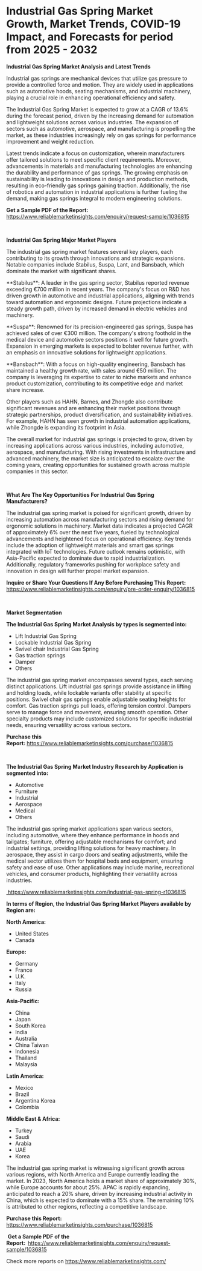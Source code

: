 <p><h1>Industrial Gas Spring Market Growth, Market Trends, COVID-19 Impact, and Forecasts for period from 2025 - 2032</h1></p><p><strong>Industrial Gas Spring Market Analysis and Latest Trends</strong></p>
<p><p>Industrial gas springs are mechanical devices that utilize gas pressure to provide a controlled force and motion. They are widely used in applications such as automotive hoods, seating mechanisms, and industrial machinery, playing a crucial role in enhancing operational efficiency and safety.</p><p>The Industrial Gas Spring Market is expected to grow at a CAGR of 13.6% during the forecast period, driven by the increasing demand for automation and lightweight solutions across various industries. The expansion of sectors such as automotive, aerospace, and manufacturing is propelling the market, as these industries increasingly rely on gas springs for performance improvement and weight reduction.</p><p>Latest trends indicate a focus on customization, wherein manufacturers offer tailored solutions to meet specific client requirements. Moreover, advancements in materials and manufacturing technologies are enhancing the durability and performance of gas springs. The growing emphasis on sustainability is leading to innovations in design and production methods, resulting in eco-friendly gas springs gaining traction. Additionally, the rise of robotics and automation in industrial applications is further fueling the demand, making gas springs integral to modern engineering solutions.</p></p>
<p><strong>Get a Sample PDF of the Report:&nbsp;</strong> <a href="https://www.reliablemarketinsights.com/enquiry/request-sample/1036815?utm_campaign=3257&utm_medium=2&utm_source=Github&utm_content=ia&utm_term=10042025&utm_id=industrial-gas-spring">https://www.reliablemarketinsights.com/enquiry/request-sample/1036815</a></p>
<p>&nbsp;</p>
<p><strong>Industrial Gas Spring Major Market Players</strong></p>
<p><p>The industrial gas spring market features several key players, each contributing to its growth through innovations and strategic expansions. Notable companies include Stabilus, Suspa, Lant, and Bansbach, which dominate the market with significant shares.</p><p>**Stabilus**: A leader in the gas spring sector, Stabilus reported revenue exceeding €700 million in recent years. The company's focus on R&D has driven growth in automotive and industrial applications, aligning with trends toward automation and ergonomic designs. Future projections indicate a steady growth path, driven by increased demand in electric vehicles and machinery.</p><p>**Suspa**: Renowned for its precision-engineered gas springs, Suspa has achieved sales of over €300 million. The company's strong foothold in the medical device and automotive sectors positions it well for future growth. Expansion in emerging markets is expected to bolster revenue further, with an emphasis on innovative solutions for lightweight applications.</p><p>**Bansbach**: With a focus on high-quality engineering, Bansbach has maintained a healthy growth rate, with sales around €50 million. The company is leveraging its expertise to cater to niche markets and enhance product customization, contributing to its competitive edge and market share increase.</p><p>Other players such as HAHN, Barnes, and Zhongde also contribute significant revenues and are enhancing their market positions through strategic partnerships, product diversification, and sustainability initiatives. For example, HAHN has seen growth in industrial automation applications, while Zhongde is expanding its footprint in Asia.</p><p>The overall market for industrial gas springs is projected to grow, driven by increasing applications across various industries, including automotive, aerospace, and manufacturing. With rising investments in infrastructure and advanced machinery, the market size is anticipated to escalate over the coming years, creating opportunities for sustained growth across multiple companies in this sector.</p></p>
<p>&nbsp;</p>
<p><strong>What Are The Key Opportunities For Industrial Gas Spring Manufacturers?</strong></p>
<p><p>The industrial gas spring market is poised for significant growth, driven by increasing automation across manufacturing sectors and rising demand for ergonomic solutions in machinery. Market data indicates a projected CAGR of approximately 6% over the next five years, fueled by technological advancements and heightened focus on operational efficiency. Key trends include the adoption of lightweight materials and smart gas springs integrated with IoT technologies. Future outlook remains optimistic, with Asia-Pacific expected to dominate due to rapid industrialization. Additionally, regulatory frameworks pushing for workplace safety and innovation in design will further propel market expansion.</p></p>
<p><strong>Inquire or Share Your Questions If Any Before Purchasing This Report:</strong> <a href="https://www.reliablemarketinsights.com/enquiry/pre-order-enquiry/1036815?utm_campaign=3257&utm_medium=2&utm_source=Github&utm_content=ia&utm_term=10042025&utm_id=industrial-gas-spring">https://www.reliablemarketinsights.com/enquiry/pre-order-enquiry/1036815</a></p>
<p>&nbsp;</p>
<p><strong>Market Segmentation</strong></p>
<p><strong>The Industrial Gas Spring Market Analysis by types is segmented into:</strong></p>
<p><ul><li>Lift Industrial Gas Spring</li><li>Lockable Industrial Gas Spring</li><li>Swivel chair Industrial Gas Spring</li><li>Gas traction springs</li><li>Damper</li><li>Others</li></ul></p>
<p><p>The industrial gas spring market encompasses several types, each serving distinct applications. Lift industrial gas springs provide assistance in lifting and holding loads, while lockable variants offer stability at specific positions. Swivel chair gas springs enable adjustable seating heights for comfort. Gas traction springs pull loads, offering tension control. Dampers serve to manage force and movement, ensuring smooth operation. Other specialty products may include customized solutions for specific industrial needs, ensuring versatility across various sectors.</p></p>
<p><strong>Purchase this Report:&nbsp;</strong><a href="https://www.reliablemarketinsights.com/purchase/1036815?utm_campaign=3257&utm_medium=2&utm_source=Github&utm_content=ia&utm_term=10042025&utm_id=industrial-gas-spring">https://www.reliablemarketinsights.com/purchase/1036815</a></p>
<p>&nbsp;</p>
<p><strong>The Industrial Gas Spring Market Industry Research by Application is segmented into:</strong></p>
<p><ul><li>Automotive</li><li>Furniture</li><li>Industrial</li><li>Aerospace</li><li>Medical</li><li>Others</li></ul></p>
<p><p>The industrial gas spring market applications span various sectors, including automotive, where they enhance performance in hoods and tailgates; furniture, offering adjustable mechanisms for comfort; and industrial settings, providing lifting solutions for heavy machinery. In aerospace, they assist in cargo doors and seating adjustments, while the medical sector utilizes them for hospital beds and equipment, ensuring safety and ease of use. Other applications may include marine, recreational vehicles, and consumer products, highlighting their versatility across industries.</p></p>
<p><a href="https://www.reliablemarketinsights.com/industrial-gas-spring-r1036815?utm_campaign=3257&utm_medium=2&utm_source=Github&utm_content=ia&utm_term=10042025&utm_id=industrial-gas-spring">&nbsp;https://www.reliablemarketinsights.com/industrial-gas-spring-r1036815</a></p>
<p><strong>In terms of Region, the Industrial Gas Spring Market Players available by Region are:</strong></p>
<p>
    <p> <strong> North America: </strong>
        <ul>
            <li>United States</li>
            <li>Canada</li>
        </ul>
        </p> 
    <p> <strong> Europe: </strong>
        <ul>
            <li>Germany</li>
            <li>France</li>
            <li>U.K.</li>
            <li>Italy</li>
            <li>Russia</li>
        </ul>
        </p> 
    <p> <strong> Asia-Pacific: </strong>
        <ul>
            <li>China</li>
            <li>Japan</li>
            <li>South Korea</li>
            <li>India</li>
            <li>Australia</li>
            <li>China Taiwan</li>
            <li>Indonesia</li>
            <li>Thailand</li>
            <li>Malaysia</li>
        </ul>
        </p> 
    <p> <strong> Latin America: </strong>
        <ul>
            <li>Mexico</li>
            <li>Brazil</li>
            <li>Argentina Korea</li>
            <li>Colombia</li>
        </ul>
        </p> 
    <p> <strong> Middle East & Africa: </strong>
        <ul>
            <li>Turkey</li>
            <li>Saudi</li>
            <li>Arabia</li>
            <li>UAE</li>
            <li>Korea</li>
        </ul>
    </p>
    </p>
<p><p>The industrial gas spring market is witnessing significant growth across various regions, with North America and Europe currently leading the market. In 2023, North America holds a market share of approximately 30%, while Europe accounts for about 25%. APAC is rapidly expanding, anticipated to reach a 20% share, driven by increasing industrial activity in China, which is expected to dominate with a 15% share. The remaining 10% is attributed to other regions, reflecting a competitive landscape.</p></p>
<p><strong>Purchase this Report: </strong><a href="https://www.reliablemarketinsights.com/purchase/1036815?utm_campaign=3257&utm_medium=2&utm_source=Github&utm_content=ia&utm_term=10042025&utm_id=industrial-gas-spring">https://www.reliablemarketinsights.com/purchase/1036815</a></p>
<p>&nbsp;<strong>Get a Sample PDF of the Report:&nbsp;&nbsp;</strong><a href="https://www.reliablemarketinsights.com/enquiry/request-sample/1036815?utm_campaign=3257&utm_medium=2&utm_source=Github&utm_content=ia&utm_term=10042025&utm_id=industrial-gas-spring">https://www.reliablemarketinsights.com/enquiry/request-sample/1036815</a></p>
<p><strong></strong></p>
<p>Check more reports on <a href="https://www.reliablemarketinsights.com/?utm_campaign=3257&utm_medium=2&utm_source=Github&utm_content=ia&utm_term=10042025&utm_id=industrial-gas-spring">https://www.reliablemarketinsights.com/</a></p>